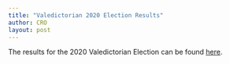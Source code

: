```yaml
---
title: "Valedictorian 2020 Election Results"
author: CRO
layout: post
---
```


The results for the 2020 Valedictorian Election can be found <a href="https://drive.google.com/open?id=1eh24AdvP-JIePUgt_mkgYNFkiPHdoLrr"> here</a>.